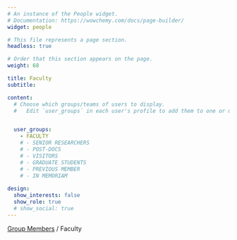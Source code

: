 ```yaml
---
# An instance of the People widget.
# Documentation: https://wowchemy.com/docs/page-builder/
widget: people

# This file represents a page section.
headless: true

# Order that this section appears on the page.
weight: 68

title: Faculty  
subtitle:

content:
  # Choose which groups/teams of users to display.
  #   Edit `user_groups` in each user's profile to add them to one or more of these groups.


  user_groups:
    - FACULTY
    # - SENIOR RESEARCHERS
    # - POST-DOCS
    # - VISITORS
    # - GRADUATE STUDENTS
    # - PREVIOUS MEMBER
    # - IN MEMORIAM
    
design:
  show_interests: false
  show_role: true
  # show_social: true
---
```


<div class="people-breadcrumb">

[Group Members](/mlg.eng.cam.ac.uk/people/) / Faculty

</div>